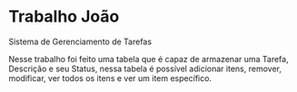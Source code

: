 # Trabalho João

Sistema de Gerenciamento de Tarefas

Nesse trabalho foi feito uma tabela que é capaz de armazenar uma Tarefa, Descrição e seu Status, nessa tabela é possível adicionar itens, remover, modificar, ver todos os itens e ver um item específico.
